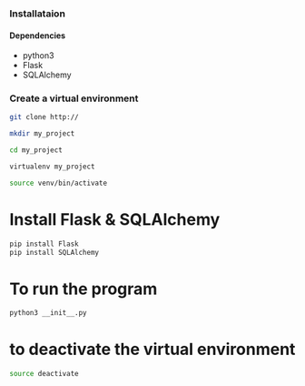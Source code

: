 ### Installataion

#### Dependencies

- python3
- Flask
- SQLAlchemy

### Create a virtual environment

```bash
git clone http://

mkdir my_project

cd my_project

virtualenv my_project

source venv/bin/activate
```
# Install Flask & SQLAlchemy

```bash
pip install Flask
pip install SQLAlchemy
```
# To run the program

```bash
python3 __init__.py
```
# to deactivate the virtual environment

```bash
source deactivate
```
